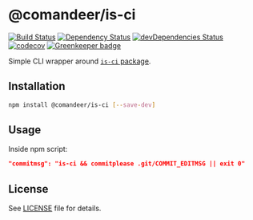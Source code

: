 # @comandeer/is-ci

[![Build Status](https://travis-ci.org/Comandeer/is-ci.svg?branch=master)](https://travis-ci.org/Comandeer/is-ci) [![Dependency Status](https://david-dm.org/Comandeer/is-ci.svg)](https://david-dm.org/Comandeer/is-ci) [![devDependencies Status](https://david-dm.org/Comandeer/is-ci/dev-status.svg)](https://david-dm.org/Comandeer/is-ci?type=dev) [![codecov](https://codecov.io/gh/Comandeer/is-ci/branch/master/graph/badge.svg)](https://codecov.io/gh/Comandeer/is-ci) [![Greenkeeper badge](https://badges.greenkeeper.io/Comandeer/is-ci.svg)](https://greenkeeper.io/)

Simple CLI wrapper around [`is-ci` package](https://www.npmjs.com/package/is-ci).

## Installation

```bash
npm install @comandeer/is-ci [--save-dev]
```

## Usage

Inside npm script:

```json
"commitmsg": "is-ci && commitplease .git/COMMIT_EDITMSG || exit 0"
```

## License

See [LICENSE](./LICENSE) file for details.
